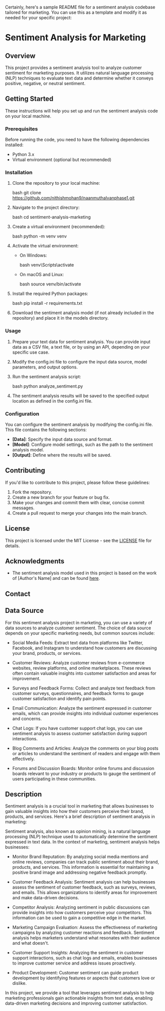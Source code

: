 Certainly, here's a sample README file for a sentiment analysis codebase tailored for marketing. You can use this as a template and modify it as needed for your specific project:

# Sentiment Analysis for Marketing

## Overview

This project provides a sentiment analysis tool to analyze customer sentiment for marketing purposes. It utilizes natural language processing (NLP) techniques to evaluate text data and determine whether it conveys positive, negative, or neutral sentiment.

## Getting Started

These instructions will help you set up and run the sentiment analysis code on your local machine.

### Prerequisites

Before running the code, you need to have the following dependencies installed:

- Python 3.x
- Virtual environment (optional but recommended)

### Installation

1. Clone the repository to your local machine:

   bash
   git clone https://github.com/nithishmohan9/naanmuthalvanphase1.git
   

2. Navigate to the project directory:

   bash
   cd sentiment-analysis-marketing
   

3. Create a virtual environment (recommended):

   bash
   python -m venv venv
   

4. Activate the virtual environment:

   - On Windows:

     bash
     venv\Scripts\activate
     

   - On macOS and Linux:

     bash
     source venv/bin/activate
     

5. Install the required Python packages:

   bash
   pip install -r requirements.txt
   

6. Download the sentiment analysis model (if not already included in the repository) and place it in the models directory.

### Usage

1. Prepare your text data for sentiment analysis. You can provide input data as a CSV file, a text file, or by using an API, depending on your specific use case.

2. Modify the config.ini file to configure the input data source, model parameters, and output options.

3. Run the sentiment analysis script:

   bash
   python analyze_sentiment.py
   

4. The sentiment analysis results will be saved to the specified output location as defined in the config.ini file.

### Configuration

You can configure the sentiment analysis by modifying the config.ini file. This file contains the following sections:

- **[Data]**: Specify the input data source and format.
- **[Model]**: Configure model settings, such as the path to the sentiment analysis model.
- **[Output]**: Define where the results will be saved.

## Contributing

If you'd like to contribute to this project, please follow these guidelines:

1. Fork the repository.
2. Create a new branch for your feature or bug fix.
3. Make your changes and commit them with clear, concise commit messages.
4. Create a pull request to merge your changes into the main branch.

## License

This project is licensed under the MIT License - see the [LICENSE](LICENSE) file for details.

## Acknowledgments

- The sentiment analysis model used in this project is based on the work of [Author's Name] and can be found [here](link-to-the-model).

## Contact


## Data Source

For this sentiment analysis project in marketing, you can use a variety of data sources to analyze customer sentiment. The choice of data source depends on your specific marketing needs, but common sources include:

- Social Media Feeds: Extract text data from platforms like Twitter, Facebook, and Instagram to understand how customers are discussing your brand, products, or services.

- Customer Reviews: Analyze customer reviews from e-commerce websites, review platforms, and online marketplaces. These reviews often contain valuable insights into customer satisfaction and areas for improvement.

- Surveys and Feedback Forms: Collect and analyze text feedback from customer surveys, questionnaires, and feedback forms to gauge customer satisfaction and identify pain points.

- Email Communication: Analyze the sentiment expressed in customer emails, which can provide insights into individual customer experiences and concerns.

- Chat Logs: If you have customer support chat logs, you can use sentiment analysis to assess customer satisfaction during support interactions.

- Blog Comments and Articles: Analyze the comments on your blog posts or articles to understand the sentiment of readers and engage with them effectively.

- Forums and Discussion Boards: Monitor online forums and discussion boards relevant to your industry or products to gauge the sentiment of users participating in these communities.

## Description

Sentiment analysis is a crucial tool in marketing that allows businesses to gain valuable insights into how their customers perceive their brand, products, and services. Here's a brief description of sentiment analysis in marketing:

Sentiment analysis, also known as opinion mining, is a natural language processing (NLP) technique used to automatically determine the sentiment expressed in text data. In the context of marketing, sentiment analysis helps businesses:

- Monitor Brand Reputation: By analyzing social media mentions and online reviews, companies can track public sentiment about their brand, products, and services. This information is essential for maintaining a positive brand image and addressing negative feedback promptly.

- Customer Feedback Analysis: Sentiment analysis can help businesses assess the sentiment of customer feedback, such as surveys, reviews, and emails. This allows organizations to identify areas for improvement and make data-driven decisions.

- Competitor Analysis: Analyzing sentiment in public discussions can provide insights into how customers perceive your competitors. This information can be used to gain a competitive edge in the market.

- Marketing Campaign Evaluation: Assess the effectiveness of marketing campaigns by analyzing customer reactions and feedback. Sentiment analysis helps marketers understand what resonates with their audience and what doesn't.

- Customer Support Insights: Analyzing the sentiment in customer support interactions, such as chat logs and emails, enables businesses to improve customer service and address issues proactively.

- Product Development: Customer sentiment can guide product development by identifying features or aspects that customers love or dislike.

In this project, we provide a tool that leverages sentiment analysis to help marketing professionals gain actionable insights from text data, enabling data-driven marketing decisions and improving customer satisfaction.
